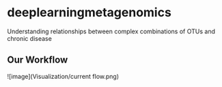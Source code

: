 # deeplearningmetagenomics
Understanding relationships between complex combinations of OTUs and chronic disease
## Our Workflow
![image](Visualization/current flow.png)
